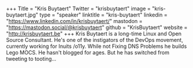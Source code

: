 +++
Title = "Kris Buytaert"
Twitter = "krisbuytaert"
image = "kris-buytaert.jpg"
type = "speaker"
linktitle = "kris-buytaert"
linkedin = "https://www.linkedin.com/in/krisbuytaert/"
mastodon = "https://mastodon.social/@krisbuytaert"
github = "KrisBuytaert"
website = "http://krisbuytaert.be"
+++
Kris Buytaert is a long-time Linux and Open Source Consultant. He's one of the instigators of the DevOps movement, currently working for Inuits /o11y. While not Fixing DNS Problems he builds Lego MOCS. He hasn't blogged for ages. But he has switched from tweeting to tooting...
